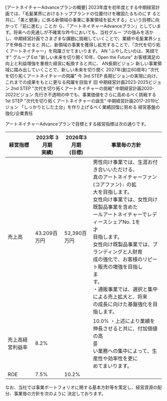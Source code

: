 [アートネイチャーAdvanceプランの概要] 2023年度を初年度とする中期経営計画では、「毛髪業界におけるトップブランドの位置付けを確固たるものにす ると共に、「美と健康」に係る新領域の事業に事業領域を拡大する」という目標に向かって「前に進む」ことか ら、「アートネイチャーAdvanceプラン」としています。将来への見通しが不確実な昨今においても、当社グルー プの強みを活かし、中期経営計画でさまざまな課題に挑戦していくことで、業績や毛髪業界シェアを伸長させると 共に、新領域の事業を獲得し拡充することで、「次代を切り拓くアートネイチャー」を飛躍させてまいります。 AN "ふやしたいのは、笑顔です" グループ Est "新しい未来を切り開く10年、Open the Future" お客様満足の向上と利益増強を重視た経営に転換すると共に、 AN長期ビジョン 新しい事業領域に踏み出していくことで、新しい未来を切り間く 2027年(創立60周年) "次代を切り拓くアートネイチャーの飛躍" 今 3rd STEP 長期ビジョンの実現に向け、これまでの成果をもとに更なる飛躍を目指す 回 中期経営計画2023-2025ビジョン 2nd STEP "次代を切り拓くアートネイチャーの挑戦" 中期経営計画2020-2022ビジョン 先行き不透明の中でも、事業価値をさらに高めるべく挑戦する 1st STEP "次代を切り拓くアートネイチャーの誕生" 中期経営計画2017-2019ビジョン 「しっかりとした土台」を作り上げるべく業績回復に努める 経営基盤の強化/企業責任

アートネイチャーAdvanceプランで目標とする経営指標は次の通りです。

| 経営指標     | 2023年 3 月期<br>実績) | 2026年3月期<br>(目標) | 事業毎の方針                                                                                                                                                                                                                                                  |
|----------|-------------------|------------------|---------------------------------------------------------------------------------------------------------------------------------------------------------------------------------------------------------------------------------------------------------|
| 売上高      | 43.209百万円         | 52,390百万円        | 男性向け事業では、生涯お付き合いいただける、<br>真のアートネイチャーファン(コアファン)। の拡<br>大を目指します。<br>女性向け事業では、女性向け既製品事業を含めた<br>ールアートネイチャーでレディースシェアNo. 1を<br>才<br>目指します。<br>女性向け既製品事業では、ブランディングと人財育<br>成の強化で、お客様のリピート販売の増強を目指し<br>ま<br>す。<br>・通販事業では、選択と集中による売上拡大と、将来<br>の成長に向けた基盤強化を目指します。 |
| 売上高経営利益率 | 8.2%              |                  | 10.0%   ・上述により業績を伸長させると共に、付加価値の高<br>를<br>い業務への集中によって、生産性や効率性を更に<br>めてまいります。                                                                                                                                                                             |
| ROE      | 7.5%              | 10.2%            |                                                                                                                                                                                                                                                         |

なお、当社では事業ポートフォリオに関する基本方針等を策定し、経営資源の配分、事業毎の方針を次のように 決定しております。
